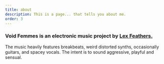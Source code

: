 ```yaml
---
title: about
description: This is a page... that tells you about me.
order: 3
---
```

### Void Femmes is an electronic music project by [Lex Feathers.](https://lexfeathers.ca)

The music heavily features breakbeats, weird distorted synths, occasionally guitars, and spacey vocals. The intent is to sound aggressive, playful and sensual.
